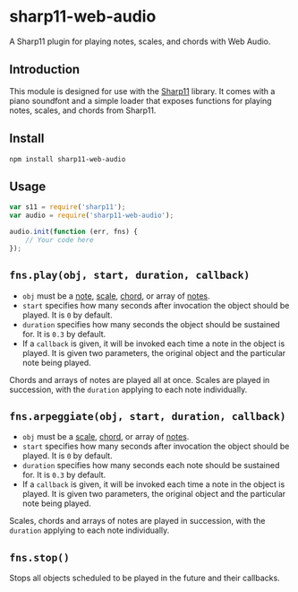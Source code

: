 # sharp11-web-audio
A Sharp11 plugin for playing notes, scales, and chords with Web Audio.

## Introduction
This module is designed for use with the [Sharp11](https://github.com/jsrmath/sharp11) library.  It comes with a piano soundfont and a simple loader that exposes functions for playing notes, scales, and chords from Sharp11.

## Install
`npm install sharp11-web-audio`

## Usage
```js
var s11 = require('sharp11');
var audio = require('sharp11-web-audio');

audio.init(function (err, fns) {
	// Your code here
});
```

## `fns.play(obj, start, duration, callback)`
* `obj` must be a [note](https://github.com/jsrmath/sharp11/blob/master/docs/note.md), [scale](https://github.com/jsrmath/sharp11/blob/master/docs/scale.md), [chord](https://github.com/jsrmath/sharp11/blob/master/docs/chord.md), or array of [notes](https://github.com/jsrmath/sharp11/blob/master/docs/note.md).
* `start` specifies how many seconds after invocation the object should be played.  It is `0` by default.
* `duration` specifies how many seconds the object should be sustained for.  It is `0.3` by default.
* If a `callback` is given, it will be invoked each time a note in the object is played.  It is given two parameters, the original object and the particular note being played.

Chords and arrays of notes are played all at once.  Scales are played in succession, with the `duration` applying to each note individually.

## `fns.arpeggiate(obj, start, duration, callback)`
* `obj` must be a [scale](https://github.com/jsrmath/sharp11/blob/master/docs/scale.md), [chord](https://github.com/jsrmath/sharp11/blob/master/docs/chord.md), or array of [notes](https://github.com/jsrmath/sharp11/blob/master/docs/note.md).
* `start` specifies how many seconds after invocation the object should be played.  It is `0` by default.
* `duration` specifies how many seconds each note should be sustained for.  It is `0.3` by default.
* If a `callback` is given, it will be invoked each time a note in the object is played.  It is given two parameters, the original object and the particular note being played.

Scales, chords and arrays of notes are played in succession, with the `duration` applying to each note individually.

## `fns.stop()`
Stops all objects scheduled to be played in the future and their callbacks.
